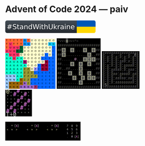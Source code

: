 Advent of Code 2024 — paiv
==

[![standwithukraine](docs/StandWithUkraine.svg)](https://ukrainewar.carrd.co/)

<img src="docs/day12.png" width="160"> <img src="docs/day15.gif" width="140">
<img src="docs/day16.gif" width="120">
<img src="docs/day18.gif" width="85">

<img src="docs/day21.gif" height="60">
